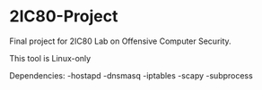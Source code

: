 # 2IC80-Project
Final project for 2IC80 Lab on Offensive Computer Security.

This tool is Linux-only

Dependencies:
-hostapd
-dnsmasq
-iptables
-scapy
-subprocess
